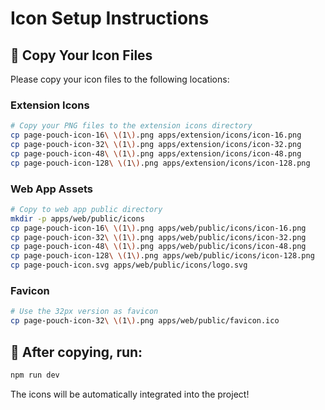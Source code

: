 # Icon Setup Instructions

## 📁 **Copy Your Icon Files**

Please copy your icon files to the following locations:

### Extension Icons
```bash
# Copy your PNG files to the extension icons directory
cp page-pouch-icon-16\ \(1\).png apps/extension/icons/icon-16.png
cp page-pouch-icon-32\ \(1\).png apps/extension/icons/icon-32.png
cp page-pouch-icon-48\ \(1\).png apps/extension/icons/icon-48.png
cp page-pouch-icon-128\ \(1\).png apps/extension/icons/icon-128.png
```

### Web App Assets
```bash
# Copy to web app public directory
mkdir -p apps/web/public/icons
cp page-pouch-icon-16\ \(1\).png apps/web/public/icons/icon-16.png
cp page-pouch-icon-32\ \(1\).png apps/web/public/icons/icon-32.png
cp page-pouch-icon-48\ \(1\).png apps/web/public/icons/icon-48.png
cp page-pouch-icon-128\ \(1\).png apps/web/public/icons/icon-128.png
cp page-pouch-icon.svg apps/web/public/icons/logo.svg
```

### Favicon
```bash
# Use the 32px version as favicon
cp page-pouch-icon-32\ \(1\).png apps/web/public/favicon.ico
```

## 🔧 **After copying, run:**
```bash
npm run dev
```

The icons will be automatically integrated into the project!
